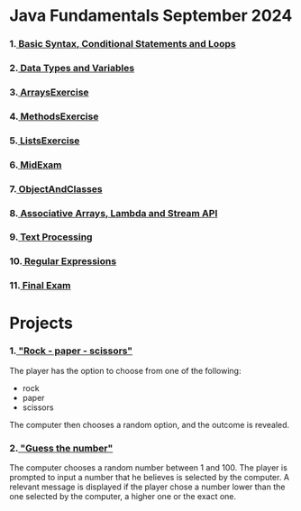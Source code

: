 <h1> Java Fundamentals September 2024</h1>


<h3>
1.<a href="https://github.com/fandakov/JavaFundamentals-2024/tree/93d75f786babf07e02492c9a775e640ec55f7177/src/BasicSyntaxAndLoops">
Basic Syntax, Conditional Statements and Loops</a></h3>
<h3>2.<a href="https://github.com/fandakov/JavaFundamentals-2024/tree/93d75f786babf07e02492c9a775e640ec55f7177/src/DataTypesAndVariables"> Data
Types and Variables</a></h3>
<h3>3.<a href="https://github.com/fandakov/JavaFundamentals-2024/tree/93d75f786babf07e02492c9a775e640ec55f7177/src/ArraysExercise"> ArraysExercise</a></h3>
<h3>4.<a href="https://github.com/fandakov/JavaFundamentals-2024/tree/93d75f786babf07e02492c9a775e640ec55f7177/src/MethodsExercise"> MethodsExercise</a></h3>
<h3>5.<a href="https://github.com/fandakov/JavaFundamentals-2024/tree/93d75f786babf07e02492c9a775e640ec55f7177/src/ListExercise"> ListsExercise</a></h3>
<h3>6.<a href="https://github.com/fandakov/JavaFundamentals-2024/tree/93d75f786babf07e02492c9a775e640ec55f7177/src/MidExam"> MidExam</a></h3>
<h3>7.<a href="https://github.com/fandakov/JavaFundamentals-2024/tree/d409e7231cc55b78e873e76f31491a37a29ec33c/src/ObjectAndClasses"> ObjectAndClasses</a></h3>
<h3>8.<a href="https://github.com/fandakov/JavaFundamentals-2024/tree/d409e7231cc55b78e873e76f31491a37a29ec33c/src/AssociativeArraysExercise"> Associative Arrays, Lambda and Stream API</a></h3>
<h3>9.<a href="https://github.com/fandakov/JavaFundamentals-2024/tree/7229b6682e27248e03a8d4d6d6fe5987c2ef54ab/src/TextProcessing"> Text Processing</a></h3>
<h3>10.<a href="https://github.com/fandakov/JavaFundamentals-2024/tree/7229b6682e27248e03a8d4d6d6fe5987c2ef54ab/src/RegularExpressions"> Regular Expressions</a></h3>
<h3>11.<a href="https://github.com/fandakov/JavaFundamentals-2024/tree/7229b6682e27248e03a8d4d6d6fe5987c2ef54ab/src/FinalExam"> Final Exam</a></h3>

<h1> Projects</h1>
<h3>1.<a href="https://github.com/fandakov/JavaFundamentals-2024/blob/d409e7231cc55b78e873e76f31491a37a29ec33c/src/ProjectsJava/RockPaperScissors.java"> "Rock - paper - scissors"</a></h3>

The player has the option to choose from one of the following:

* rock
* paper
* scissors

The computer then chooses a random option, and the outcome is revealed.

<h3>
2.<a href ="https://github.com/fandakov/JavaFundamentals-2024/blob/d409e7231cc55b78e873e76f31491a37a29ec33c/src/ProjectsJava/GuessTheNumber.java"> "Guess the number"</a></h3>

The computer chooses a random number between 1 and 100. The player is prompted to input a number that he believes is
selected by the computer. A relevant message is displayed if the player chose a number lower than the one selected by
the computer, a higher one
or the exact one.
